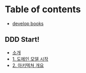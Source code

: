# Table of contents

* [develop books](README.md)

## DDD Start!

* [소개](ddd-start/information.md)
* [1. 도메인 모델 시작](ddd-start/1chapter.md)
* [2. 아키텍쳐 개요](ddd-start/architecture.md)

